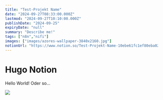 ```yaml
---
title: "Test-Projekt Name"
date: "2024-09-27T08:33:00.000Z"
lastmod: "2024-09-27T10:10:00.000Z"
publishDate: "2024-09-25"
expiryDate: "null"
summary: "Describe me!"
tags: ["n8n","nifi"]
images: ["images/azores-wallpaper-3840x2160.jpg"]
notionUrl: "https://www.notion.so/Test-Projekt-Name-10ebe61fc1ef80eba02cf14dcb1d0e24"
---
```



# Hugo Notion


Hello World! Oder so…


![](https://images.unsplash.com/photo-1458682625221-3a45f8a844c7?ixlib=rb-4.0.3&q=85&fm=jpg&crop=entropy&cs=srgb)

